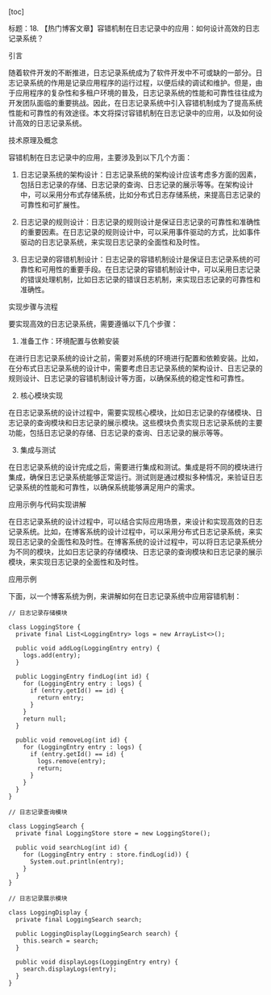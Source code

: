 
[toc]                    
                
                
标题：18. 【热门博客文章】容错机制在日志记录中的应用：如何设计高效的日志记录系统？

引言

随着软件开发的不断推进，日志记录系统成为了软件开发中不可或缺的一部分。日志记录系统的作用是记录应用程序的运行过程，以便后续的调试和维护。但是，由于应用程序的复杂性和多租户环境的普及，日志记录系统的性能和可靠性往往成为开发团队面临的重要挑战。因此，在日志记录系统中引入容错机制成为了提高系统性能和可靠性的有效途径。本文将探讨容错机制在日志记录中的应用，以及如何设计高效的日志记录系统。

技术原理及概念

容错机制在日志记录中的应用，主要涉及到以下几个方面：

1. 日志记录系统的架构设计：日志记录系统的架构设计应该考虑多方面的因素，包括日志记录的存储、日志记录的查询、日志记录的展示等等。在架构设计中，可以采用分布式存储系统，比如分布式日志存储系统，来提高日志记录的可靠性和可扩展性。

2. 日志记录的规则设计：日志记录的规则设计是保证日志记录的可靠性和准确性的重要因素。在日志记录的规则设计中，可以采用事件驱动的方式，比如事件驱动的日志记录系统，来实现日志记录的全面性和及时性。

3. 日志记录的容错机制设计：日志记录的容错机制设计是保证日志记录系统的可靠性和可用性的重要手段。在日志记录的容错机制设计中，可以采用日志记录的错误处理机制，比如日志记录的错误日志机制，来实现日志记录的可靠性和准确性。

实现步骤与流程

要实现高效的日志记录系统，需要遵循以下几个步骤：

1. 准备工作：环境配置与依赖安装

在进行日志记录系统的设计之前，需要对系统的环境进行配置和依赖安装。比如，在分布式日志记录系统的设计中，需要考虑日志记录系统的架构设计、日志记录的规则设计、日志记录的容错机制设计等方面，以确保系统的稳定性和可靠性。

2. 核心模块实现

在日志记录系统的设计过程中，需要实现核心模块，比如日志记录的存储模块、日志记录的查询模块和日志记录的展示模块。这些模块负责实现日志记录系统的主要功能，包括日志记录的存储、日志记录的查询、日志记录的展示等等。

3. 集成与测试

在日志记录系统的设计完成之后，需要进行集成和测试。集成是将不同的模块进行集成，确保日志记录系统能够正常运行。测试则是通过模拟多种情况，来验证日志记录系统的性能和可靠性，以确保系统能够满足用户的需求。

应用示例与代码实现讲解

在日志记录系统的设计过程中，可以结合实际应用场景，来设计和实现高效的日志记录系统。比如，在博客系统的设计过程中，可以采用分布式日志记录系统，来实现日志记录的全面性和及时性。在博客系统的设计过程中，可以将日志记录系统分为不同的模块，比如日志记录的存储模块、日志记录的查询模块和日志记录的展示模块，来实现日志记录的全面性和及时性。

应用示例

下面，以一个博客系统为例，来讲解如何在日志记录系统中应用容错机制：

```
// 日志记录存储模块

class LoggingStore {
  private final List<LoggingEntry> logs = new ArrayList<>();

  public void addLog(LoggingEntry entry) {
    logs.add(entry);
  }

  public LoggingEntry findLog(int id) {
    for (LoggingEntry entry : logs) {
      if (entry.getId() == id) {
        return entry;
      }
    }
    return null;
  }

  public void removeLog(int id) {
    for (LoggingEntry entry : logs) {
      if (entry.getId() == id) {
        logs.remove(entry);
        return;
      }
    }
  }
}

// 日志记录查询模块

class LoggingSearch {
  private final LoggingStore store = new LoggingStore();

  public void searchLog(int id) {
    for (LoggingEntry entry : store.findLog(id)) {
      System.out.println(entry);
    }
  }
}

// 日志记录展示模块

class LoggingDisplay {
  private final LoggingSearch search;

  public LoggingDisplay(LoggingSearch search) {
    this.search = search;
  }

  public void displayLogs(LoggingEntry entry) {
    search.displayLogs(entry);
  }
}
```

